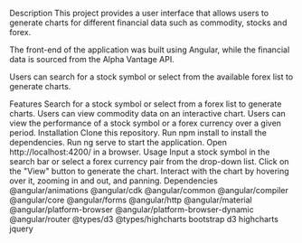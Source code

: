 Description
This project provides a user interface that allows users to generate charts for different financial data such as commodity, stocks and forex.

The front-end of the application was built using Angular, while the financial data is sourced from the Alpha Vantage API.

Users can search for a stock symbol or select from the available forex list to generate charts.

Features
Search for a stock symbol or select from a forex list to generate charts.
Users can view commodity data on an interactive chart.
Users can view the performance of a stock symbol or a forex currency over a given period.
Installation
Clone this repository.
Run npm install to install the dependencies.
Run ng serve to start the application.
Open http://localhost:4200/ in a browser.
Usage
Input a stock symbol in the search bar or select a forex currency pair from the drop-down list.
Click on the "View" button to generate the chart.
Interact with the chart by hovering over it, zooming in and out, and panning.
Dependencies
@angular/animations
@angular/cdk
@angular/common
@angular/compiler
@angular/core
@angular/forms
@angular/http
@angular/material
@angular/platform-browser
@angular/platform-browser-dynamic
@angular/router
@types/d3
@types/highcharts
bootstrap
d3
highcharts
jquery
